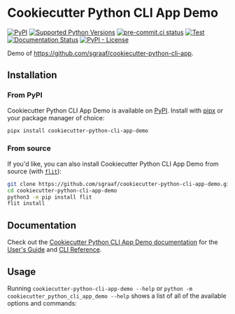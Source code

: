 <!-- start docs-include-index -->

# Cookiecutter Python CLI App Demo

[![PyPI](https://img.shields.io/pypi/v/cookiecutter-python-cli-app-demo)](https://img.shields.io/pypi/v/cookiecutter-python-cli-app-demo)
[![Supported Python Versions](https://img.shields.io/pypi/pyversions/cookiecutter-python-cli-app-demo)](https://pypi.org/project/cookiecutter-python-cli-app-demo/)
[![pre-commit.ci status](https://results.pre-commit.ci/badge/github/sgraaf/cookiecutter-python-cli-app-demo/main.svg)](https://results.pre-commit.ci/latest/github/sgraaf/cookiecutter-python-cli-app-demo/main)
[![Test](https://github.com/sgraaf/cookiecutter-python-cli-app-demo/actions/workflows/test.yml/badge.svg)](https://github.com/sgraaf/cookiecutter-python-cli-app-demo/actions/workflows/test.yml)
[![Documentation Status](https://readthedocs.org/projects/cookiecutter-python-cli-app-demo/badge/?version=latest)](https://cookiecutter-python-cli-app-demo.readthedocs.io/en/latest/?badge=latest)
[![PyPI - License](https://img.shields.io/pypi/l/cookiecutter-python-cli-app-demo)](https://img.shields.io/pypi/l/cookiecutter-python-cli-app-demo)

Demo of https://github.com/sgraaf/cookiecutter-python-cli-app.

<!-- end docs-include-index -->

## Installation

<!-- start docs-include-installation -->

### From PyPI

Cookiecutter Python CLI App Demo is available on [PyPI](https://pypi.org/project/cookiecutter-python-cli-app-demo/). Install with [pipx](https://pypa.github.io/pipx/) or your package manager of choice:

```bash
pipx install cookiecutter-python-cli-app-demo
```

### From source

If you'd like, you can also install Cookiecutter Python CLI App Demo from source (with [`flit`](https://flit.readthedocs.io/en/latest/)):

```bash
git clone https://github.com/sgraaf/cookiecutter-python-cli-app-demo.git
cd cookiecutter-python-cli-app-demo
python3 -m pip install flit
flit install
```

<!-- end docs-include-installation -->

## Documentation

Check out the [Cookiecutter Python CLI App Demo documentation](https://cookiecutter-python-cli-app-demo.readthedocs.io/en/stable/) for the [User's Guide](https://cookiecutter-python-cli-app-demo.readthedocs.io/en/stable/usage.html) and [CLI Reference](https://cookiecutter-python-cli-app-demo.readthedocs.io/en/stable/cli.html).

## Usage

<!-- start docs-include-usage -->

Running `cookiecutter-python-cli-app-demo --help` or `python -m cookiecutter_python_cli_app_demo --help` shows a list of all of the available options and commands:

<!-- [[[cog
import cog
from cookiecutter_python_cli_app_demo import cli
from click.testing import CliRunner
runner = CliRunner()
result = runner.invoke(cli.cli, ["--help"], terminal_width=88)
help = result.output.replace("Usage: cli", "Usage: cookiecutter-python-cli-app-demo")
cog.outl(f"\n```sh\ncookiecutter-python-cli-app-demo-with-rich --help\n{help.rstrip()}\n```\n")
]]] -->
<!-- [[[end]]] -->

<!-- end docs-include-usage -->
